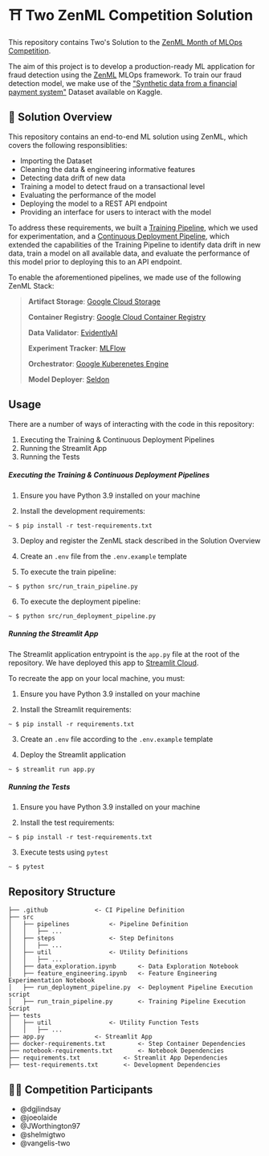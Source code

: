 # :shinto_shrine: Two ZenML Competition Solution

This repository contains Two's Solution to the [ZenML Month of MLOps Competition](https://blog.zenml.io/mlops-competition/).

The aim of this project is to develop a production-ready ML application for fraud detection using the [ZenML](https://zenml.io/home) MLOps framework. To train our fraud detection model, we make use of the ["Synthetic data from a financial payment system"](https://www.kaggle.com/datasets/ealaxi/banksim1) Dataset available on Kaggle.


## :memo: Solution Overview
This repository contains an end-to-end ML solution using ZenML, which covers the following responsiblities:
- Importing the Dataset
- Cleaning the data & engineering informative features
- Detecting data drift of new data
- Training a model to detect fraud on a transactional level
- Evaluating the performance of the model
- Deploying the model to a REST API endpoint
- Providing an interface for users to interact with the model

To address these requirements, we built a [Training Pipeline](src/pipelines/train_pipeline.py), which we used for experimentation, and a [Continuous Deployment Pipeline](src/pipelines/deployment_pipeline.py), which extended the capabilities of the Training Pipeline to identify data drift in new data, train a model on all available data, and evaluate the performance of this model prior to deploying this to an API endpoint.

To enable the aforementioned pipelines, we made use of the following ZenML Stack:
> **Artifact Storage**: [Google Cloud Storage](https://cloud.google.com/storage)
>
> **Container Registry**: [Google Cloud Container Registry](https://cloud.google.com/container-registry)
>
> **Data Validator**: [EvidentlyAI](https://www.evidentlyai.com/)
>
> **Experiment Tracker**: [MLFlow](https://mlflow.org/)
>
> **Orchestrator**: [Google Kuberenetes Engine](https://cloud.google.com/kubernetes-engine)
>
> **Model Deployer**: [Seldon](https://www.seldon.io/)

## Usage

There are a number of ways of interacting with the code in this repository:
1. Executing the Training & Continuous Deployment Pipelines
2. Running the Streamlit App
3. Running the Tests

##### Executing the Training & Continuous Deployment Pipelines

1. Ensure you have Python 3.9 installed on your machine

2. Install the development requirements:
```
~ $ pip install -r test-requirements.txt
```
3. Deploy and register the ZenML stack described in the Solution Overview

4. Create an `.env` file from the `.env.example` template

5. To execute the train pipeline:
```
~ $ python src/run_train_pipeline.py
```

6. To execute the deployment pipeline:
```
~ $ python src/run_deployment_pipeline.py
```

##### Running the Streamlit App

The Streamlit application entrypoint is the `app.py` file at the root of the repository. We have deployed this app to [Streamlit Cloud](https://two-inc-zenml-competition-app-staging-banb63.streamlit.app/).

To recreate the app on your local machine, you must:

1. Ensure you have Python 3.9 installed on your machine

2. Install the Streamlit requirements:
```
~ $ pip install -r requirements.txt
```

3. Create an `.env` file according to the `.env.example` template

4. Deploy the Streamlit application
```
~ $ streamlit run app.py
```

##### Running the Tests

1. Ensure you have Python 3.9 installed on your machine

2. Install the test requirements:
```
~ $ pip install -r test-requirements.txt
```

3. Execute tests using `pytest`
```
~ $ pytest
```



## Repository Structure
```
├── .github				<- CI Pipeline Definition
├── src
│   ├── pipelines			<- Pipeline Definition
│   │   ├── ...
│   ├── steps		  		<- Step Definitons
│   │   ├── ...
│   ├── util		 		<- Utility Definitions
│   │   ├── ...
│   ├── data_exploration.ipynb		<- Data Exploration Notebook
│   ├── feature_engineering.ipynb	<- Feature Engineering Experimentation Notebook
│   ├── run_deployment_pipeline.py	<- Deployment Pipeline Execution script
│   ├── run_train_pipeline.py		<- Training Pipeline Execution Script
├── tests
│   ├── util				<- Utility Function Tests
│   │   ├── ...
├── app.py 	   			<- Streamlit App
├── docker-requirements.txt 		<- Step Container Dependencies
├── notebook-requirements.txt 		<- Notebook Dependencies
├── requirements.txt   			<- Streamlit App Dependencies
├── test-requirements.txt 		<- Development Dependencies

```

## :technologist: Competition Participants
- @dgjlindsay
- @joeolaide
- @JWorthington97
- @shelmigtwo
- @vangelis-two
